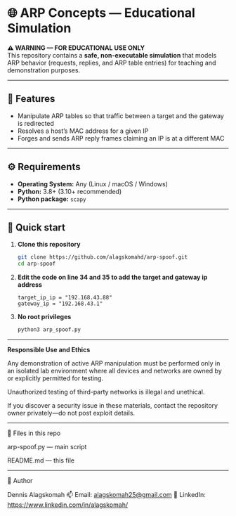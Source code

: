 # 🌐 ARP Concepts — Educational Simulation

**⚠️ WARNING — FOR EDUCATIONAL USE ONLY**  
This repository contains a **safe, non-executable simulation** that models ARP behavior (requests, replies, and ARP table entries) for teaching and demonstration purposes. 

---

## 🧩 Features
- Manipulate ARP tables so that traffic between a target and the gateway is redirected
- Resolves a host’s MAC address for a given IP
- Forges and sends ARP reply frames claiming an IP is at a different MAC

---

## ⚙️ Requirements
- **Operating System:** Any (Linux / macOS / Windows)  
- **Python:** 3.8+ (3.10+ recommended)
- **Python package:** `scapy`  

---

## 🚀 Quick start

1. **Clone this repository**
   ```bash
   git clone https://github.com/alagskomahd/arp-spoof.git
   cd arp-spoof

2. **Edit the code on line 34 and 35 to add the target and gateway ip address**
   ```pgsql
   target_ip_ip = "192.168.43.88"
   gateway_ip = "192.168.43.1" 
   
3. **No root privileges**
   ```bash
   python3 arp_spoof.py

--- 

**Responsible Use and Ethics**

Any demonstration of active ARP manipulation must be performed only in an isolated lab environment where all devices and networks are owned by or explicitly permitted for testing.

Unauthorized testing of third-party networks is illegal and unethical.

If you discover a security issue in these materials, contact the repository owner privately—do not post exploit details.

---

🧾 Files in this repo

arp-spoof.py — main script

README.md — this file

---

👤 Author

Dennis Alagskomah
📫 Email: alagskomah25@gmail.com
🔗 LinkedIn: https://www.linkedin.com/in/alagskomah/
